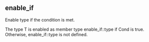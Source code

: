## enable_if

Enable type if the condition is met.

The type T is enabled as member type enable_if::type if Cond is true. Otherwise, enable_if::type is not defined.

